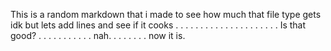 This is a random markdown
that i made
to see how much that file type gets
idk
but lets add lines
and see if it cooks
.
.
.
.
.
.
.
.
.
.
.
.
.
.
.
.
.
.
.
.
.
Is that good?
.
.
.
.
.
.
.
.
.
.
.
nah.
.
.
.
.
.
.
.
now it is.
